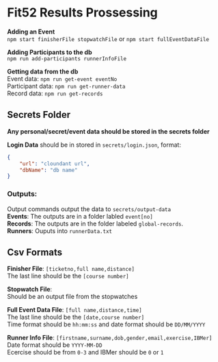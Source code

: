 # **Fit52 Results Prossessing**
**Adding an Event**\
`npm start finisherFile stopwatchFile` or `npm start fullEventDataFile`

**Adding Participants to the db**\
`npm run add-participants runnerInfoFile`

**Getting data from the db**\
Event data: `npm run get-event eventNo`\
Participant data: `npm run get-runner-data`\
Record data: `npm run get-records`

## Secrets Folder

**Any personal/secret/event data should be stored in the secrets folder**

**Login Data** should be in stored in `secrets/login.json`, format:
```json
{
    "url": "cloundant url",
    "dbName": "db name"
}
```

### **Outputs**:
Output commands output the data to `secrets/output-data`\
**Events**: The outputs are in a folder labled `event[no]`\
**Records**: The outputs are in the folder labeled `global-records`.\
**Runners**: Ouputs into `runnerData.txt`


## Csv Formats
**Finisher File**: `[ticketno,full name,distance]`\
The last line should be the `[course number]`

**Stopwatch File**:\
Should be an output file from the stopwatches

**Full Event Data File**: `[full name,distance,time]`\
The last line should be the `[date,course number]`\
Time format should be `hh:mm:ss` and date format should be `DD/MM/YYYY`

**Runner Info File**: `[firstname,surname,dob,gender,email,exercise,IBMer]`\
Date format should be `YYYY-MM-DD`\
Ecercise should be from `0-3` and IBMer should be `0` or `1`
